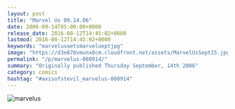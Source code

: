 ```yaml
---
layout: post
title: "Marvel Us 09.14.06"
date: 2006-09-14T05:00:00+0000
release_date: 2016-08-12T14:45:02+0000
lastmod: 2016-08-12T14:45:02+0000
keywords: "marvelusaetsmarvelueptjpg"
image: "https://d3e878vmunx8cm.cloudfront.net/assets/MarvelUsSept15.jpg"
permalink: "/p/marvelus-060914/"
summary: "Originally published Thursday September, 14th 2006"
category: comics
hashtag: "#axisofstevil_marvelus-060914"
---
```


![marvelus](https://d3e878vmunx8cm.cloudfront.net/assets/MarvelUsSept15.jpg)
